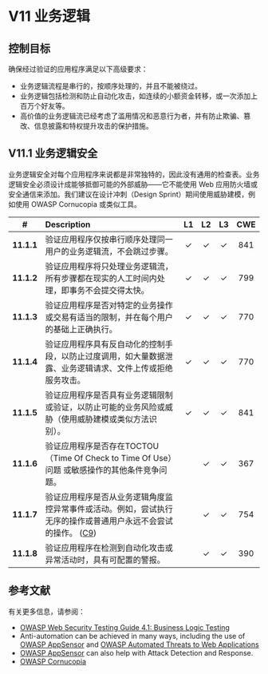 # V11 业务逻辑

## 控制目标

确保经过验证的应用程序满足以下高级要求：

* 业务逻辑流程是串行的，按顺序处理的，并且不能被绕过。
* 业务逻辑包括检测和防止自动化攻击，如连续的小额资金转移，或一次添加上百万个好友等。
* 高价值的业务逻辑流已经考虑了滥用情况和恶意行为者，并有防止欺骗、篡改、信息披露和特权提升攻击的保护措施。

## V11.1 业务逻辑安全

业务逻辑安全对每个应用程序来说都是非常独特的，因此没有通用的检查表。业务逻辑安全必须设计成能够抵御可能的外部威胁——它不能使用 Web 应用防火墙或安全通信来添加。我们建议在设计冲刺（Design Sprint）期间使用威胁建模，例如使用 OWASP Cornucopia 或类似工具。

| # | Description | L1 | L2 | L3 | CWE |
| :---: | :--- | :---: | :---:| :---: | :---: |
| **11.1.1** | 验证应用程序仅按串行顺序处理同一用户的业务逻辑流，不会跳过步骤。 | ✓ | ✓ | ✓ | 841 |
| **11.1.2** | 验证应用程序将只处理业务逻辑流，所有步骤都在现实的人工时间内处理，即事务不会提交得太快。 | ✓ | ✓ | ✓ | 799 |
| **11.1.3** | 验证应用程序是否对特定的业务操作或交易有适当的限制，并在每个用户的基础上正确执行。 | ✓ | ✓ | ✓ | 770 |
| **11.1.4** | 验证应用程序具有反自动化的控制手段，以防止过度调用，如大量数据泄露、业务逻辑请求、文件上传或拒绝服务攻击。 | ✓ | ✓ | ✓ | 770 |
| **11.1.5** | 验证应用程序是否具有业务逻辑限制或验证，以防止可能的业务风险或威胁（使用威胁建模或类似方法识别）。 | ✓ | ✓ | ✓ | 841 |
| **11.1.6** | 验证应用程序是否存在TOCTOU（Time Of Check to Time Of Use）问题 或敏感操作的其他条件竞争问题。 | | ✓ | ✓ | 367 |
| **11.1.7** | 验证应用程序是否从业务逻辑角度监控异常事件或活动。例如，尝试执行无序的操作或普通用户永远不会尝试的操作。 ([C9](https://owasp.org/www-project-proactive-controls/#div-numbering)) | | ✓ | ✓ | 754 |
| **11.1.8** | 验证应用程序在检测到自动化攻击或异常活动时，具有可配置的警报。 | | ✓ | ✓ | 390 |

## 参考文献

有关更多信息，请参阅：

* [OWASP Web Security Testing Guide 4.1: Business Logic Testing](https://owasp.org/www-project-web-security-testing-guide/v41/4-Web_Application_Security_Testing/10-Business_Logic_Testing/README.html)
* Anti-automation can be achieved in many ways, including the use of [OWASP AppSensor](https://github.com/jtmelton/appsensor) and [OWASP Automated Threats to Web Applications](https://owasp.org/www-project-automated-threats-to-web-applications/)
* [OWASP AppSensor](https://github.com/jtmelton/appsensor) can also help with Attack Detection and Response.
* [OWASP Cornucopia](https://owasp.org/www-project-cornucopia/)
